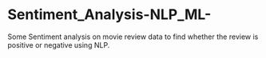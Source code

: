 # Sentiment_Analysis-NLP_ML-

Some Sentiment analysis on movie review data to find whether the review is positive or negative using NLP.
